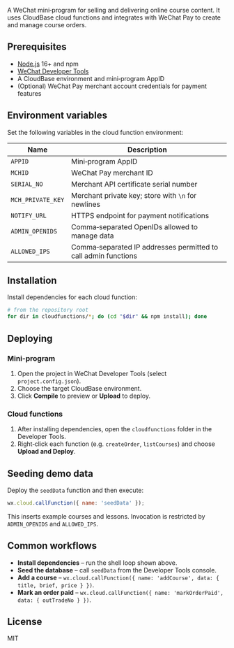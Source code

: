 
A WeChat mini‑program for selling and delivering online course content.  It uses
CloudBase cloud functions and integrates with WeChat Pay to create and manage
course orders.

## Prerequisites

- [Node.js](https://nodejs.org/) 16+ and npm
- [WeChat Developer Tools](https://developers.weixin.qq.com/miniprogram/en/dev/devtools/download.html)
- A CloudBase environment and mini‑program AppID
- (Optional) WeChat Pay merchant account credentials for payment features

## Environment variables

Set the following variables in the cloud function environment:

| Name | Description |
| ---- | ----------- |
| `APPID` | Mini‑program AppID |
| `MCHID` | WeChat Pay merchant ID |
| `SERIAL_NO` | Merchant API certificate serial number |
| `MCH_PRIVATE_KEY` | Merchant private key; store with `\n` for newlines |
| `NOTIFY_URL` | HTTPS endpoint for payment notifications |
| `ADMIN_OPENIDS` | Comma‑separated OpenIDs allowed to manage data |
| `ALLOWED_IPS` | Comma‑separated IP addresses permitted to call admin functions |

## Installation

Install dependencies for each cloud function:

```bash
# from the repository root
for dir in cloudfunctions/*; do (cd "$dir" && npm install); done
```

## Deploying

### Mini-program

1. Open the project in WeChat Developer Tools (select `project.config.json`).
2. Choose the target CloudBase environment.
3. Click **Compile** to preview or **Upload** to deploy.

### Cloud functions

1. After installing dependencies, open the `cloudfunctions` folder in the
   Developer Tools.
2. Right‑click each function (e.g. `createOrder`, `listCourses`) and choose
   **Upload and Deploy**.

## Seeding demo data

Deploy the `seedData` function and then execute:

```javascript
wx.cloud.callFunction({ name: 'seedData' });
```

This inserts example courses and lessons.  Invocation is restricted by
`ADMIN_OPENIDS` and `ALLOWED_IPS`.

## Common workflows

- **Install dependencies** – run the shell loop shown above.
- **Seed the database** – call `seedData` from the Developer Tools console.
- **Add a course** – `wx.cloud.callFunction({ name: 'addCourse', data: { title, brief, price } })`.
- **Mark an order paid** – `wx.cloud.callFunction({ name: 'markOrderPaid', data: { outTradeNo } })`.

## License

MIT